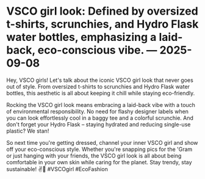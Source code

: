 # VSCO girl look: Defined by oversized t-shirts, scrunchies, and Hydro Flask water bottles, emphasizing a laid-back, eco-conscious vibe. — 2025-09-08

Hey, VSCO girls! Let's talk about the iconic VSCO girl look that never goes out of style. From oversized t-shirts to scrunchies and Hydro Flask water bottles, this aesthetic is all about keeping it chill while staying eco-friendly. 

Rocking the VSCO girl look means embracing a laid-back vibe with a touch of environmental responsibility. No need for flashy designer labels when you can look effortlessly cool in a baggy tee and a colorful scrunchie. And don't forget your Hydro Flask – staying hydrated and reducing single-use plastic? We stan! 

So next time you're getting dressed, channel your inner VSCO girl and show off your eco-conscious style. Whether you're snapping pics for the 'Gram or just hanging with your friends, the VSCO girl look is all about being comfortable in your own skin while caring for the planet. Stay trendy, stay sustainable! ✌️🌿 #VSCOgirl #EcoFashion